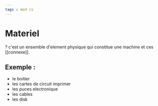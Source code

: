 ```yaml
---
tags : mod cs
---
```


# Materiel
?
c'est un ensemble d'element physique qui constitue une machine et ces [[connexe]].
<!--SR:!2022-11-29,7,170-->

## **Exemple :**
- le boitier
- les cartes de circuit imprimer
- les puces electronique
- les cables
- les disk
